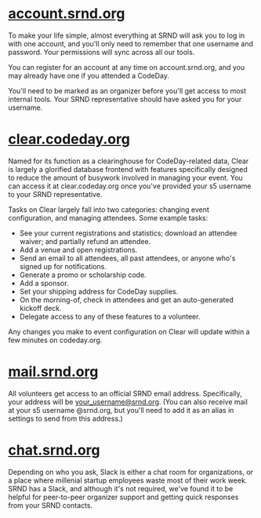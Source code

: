 # [account.srnd.org](https://account.srnd.org/)

To make your life simple, almost everything at SRND will ask you to log in with one account, and you'll only need to remember that one username and password. Your permissions will sync across all our tools.

You can register for an account at any time on account.srnd.org, and you may already have one if you attended a CodeDay.

You'll need to be marked as an organizer before you'll get access to most internal tools. Your SRND representative should have asked you for your username.

# [clear.codeday.org](https://clear.codeday.org/)

Named for its function as a clearinghouse for CodeDay-related data, Clear is largely a glorified database frontend with features specifically designed to reduce the amount of busywork involved in managing your event. You can access it at clear.codeday.org once you've provided your s5 username to your SRND representative.

Tasks on Clear largely fall into two categories: changing event configuration, and managing attendees. Some example tasks:

* See your current registrations and statistics; download an attendee waiver; and partially refund an attendee.
* Add a venue and open registrations.
* Send an email to all attendees, all past attendees, or anyone who's signed up for notifications.
* Generate a promo or scholarship code.
* Add a sponsor.
* Set your shipping address for CodeDay supplies.
* On the morning-of, check in attendees and get an auto-generated kickoff deck.
* Delegate access to any of these features to a volunteer.

Any changes you make to event configuration on Clear will update within a few minutes on codeday.org.

# [mail.srnd.org](https://mail.srnd.org/)

All volunteers get access to an official SRND email address. Specifically, your address will be your_username@srnd.org. \(You can also receive mail at your s5 username @srnd.org, but you'll need to add it as an alias in settings to send from this address.\)

# [chat.srnd.org](https://chat.srnd.org/)

Depending on who you ask, Slack is either a chat room for organizations, or a place where millenial startup employees waste most of their work week. SRND has a Slack, and although it's not required, we've found it to be helpful for peer-to-peer organizer support and getting quick responses from your SRND contacts.

